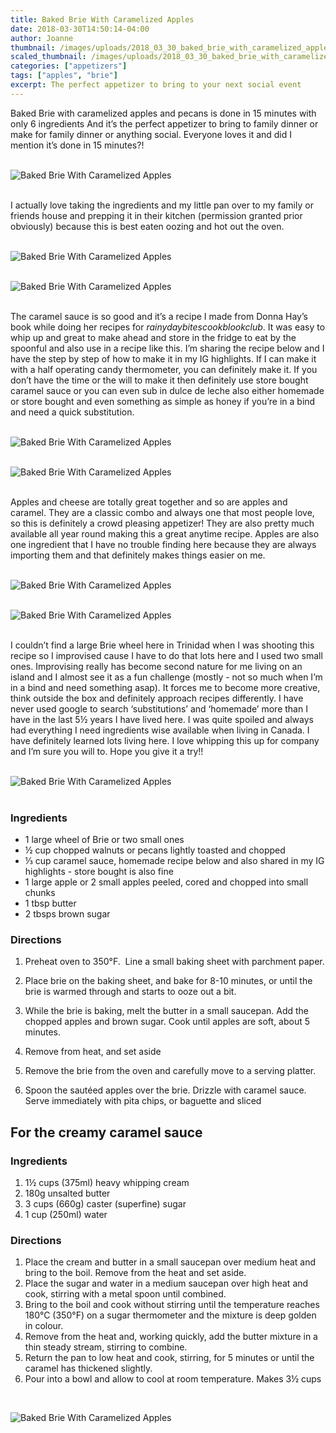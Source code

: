 ```yaml
---
title: Baked Brie With Caramelized Apples
date: 2018-03-30T14:50:14-04:00
author: Joanne
thumbnail: /images/uploads/2018_03_30_baked_brie_with_caramelized_apples_1.jpg
scaled_thumbnail: /images/uploads/2018_03_30_baked_brie_with_caramelized_apples_0.jpg
categories: ["appetizers"]
tags: ["apples", "brie"]
excerpt: The perfect appetizer to bring to your next social event
---
```


Baked Brie with caramelized apples and pecans is done in 15 minutes with only 6 ingredients And it’s the perfect appetizer to bring to family dinner or make for family dinner or anything social. Everyone loves it and did I mention it’s done in 15 minutes?!
</br>
</br>

![Baked Brie With Caramelized Apples](/images/uploads/2018_03_30_baked_brie_with_caramelized_apples_2.jpg)
</br>
</br>

I actually love taking the ingredients and my little pan over to my family or friends house and prepping it in their kitchen (permission granted prior obviously) because this is best eaten oozing and hot out the oven. 
</br>
</br>

![Baked Brie With Caramelized Apples](/images/uploads/2018_03_30_baked_brie_with_caramelized_apples_3.jpg)
</br>
</br>

![Baked Brie With Caramelized Apples](/images/uploads/2018_03_30_baked_brie_with_caramelized_apples_4.jpg)
</br>
</br>

The caramel sauce is so good and it’s a recipe I made from Donna Hay’s book while doing her recipes for _rainydaybitescookblookclub_. It was easy to whip up and great to make ahead and store in the fridge to eat by the spoonful and also use in a recipe like this. I’m sharing the recipe below and I have the step by step of how to make it in my IG highlights. If I can make it with a half operating candy thermometer, you can definitely make it. If you don’t have the time or the will to make it then definitely use store bought caramel sauce or you can even sub in dulce de leche also either  homemade or store bought and even something as simple as honey if you’re in a bind and need a quick substitution.
</br>
</br>

![Baked Brie With Caramelized Apples](/images/uploads/2018_03_30_baked_brie_with_caramelized_apples_5.jpg)
</br>
</br>

![Baked Brie With Caramelized Apples](/images/uploads/2018_03_30_baked_brie_with_caramelized_apples_6.jpg)
</br>
</br>

Apples and cheese are totally great together and so are apples and caramel. They are a classic combo and always one that most people love, so this is definitely a crowd pleasing appetizer! They are also pretty much available all year round making this a great anytime recipe. Apples are also one ingredient that I have no trouble finding here because they are always importing them and that definitely makes things easier on me.
</br>
</br>

![Baked Brie With Caramelized Apples](/images/uploads/2018_03_30_baked_brie_with_caramelized_apples_7.jpg)
</br>
</br>

![Baked Brie With Caramelized Apples](/images/uploads/2018_03_30_baked_brie_with_caramelized_apples_8.jpg)
</br>
</br>

I couldn’t find a large Brie wheel here in Trinidad when I was shooting this recipe so I improvised cause I have to do that lots here and I used two small ones. Improvising really has become second nature for me living on an island and I almost see it as a fun challenge (mostly - not so much when I’m in a bind and need something asap). It forces me to become more creative, think outside the box and definitely approach recipes differently. I have never used google to search ‘substitutions’ and ‘homemade’ more than I have in the last 5&frac12; years I have lived here. I was quite spoiled and always had everything I need ingredients wise available when living in Canada. I have definitely learned lots living here. I love whipping this up for company and I’m sure you will to. Hope you give it a try!! 
</br>
</br>

![Baked Brie With Caramelized Apples](/images/uploads/2018_03_30_baked_brie_with_caramelized_apples_9.jpg)
</br>
</br>

### Ingredients

* 1 large wheel of Brie or two small ones 
* &frac12; cup chopped walnuts or pecans lightly toasted and chopped 
* &frac13; cup caramel sauce, homemade recipe below and also shared in my IG highlights - store bought is also fine 
* 1 large apple or 2 small apples peeled, cored and chopped into small chunks 
* 1 tbsp butter 
* 2 tbsps brown sugar 

### Directions

1. Preheat oven to 350°F.  Line a small baking sheet with parchment paper.

1. Place brie on the baking sheet, and bake for 8-10 minutes, or until the brie is warmed through and starts to ooze out a bit.

1. While the brie is baking, melt the butter in a small saucepan. Add the chopped apples and brown sugar. Cook until apples are soft, about 5 minutes.

1. Remove from heat, and set aside

1. Remove the brie from the oven and carefully move to a serving platter. 

1. Spoon the sautéed apples over the brie. Drizzle with caramel sauce. Serve immediately with pita chips, or baguette and sliced

## For the creamy caramel sauce 

### Ingredients

1. 1½ cups (375ml) heavy whipping cream
1. 180g unsalted butter
1. 3 cups (660g) caster (superfine) sugar
1. 1 cup (250ml) water

### Directions

1. Place the cream and butter in a small saucepan over medium heat and bring to the boil. Remove from the heat and set aside.
1. Place the sugar and water in a medium saucepan over high heat and cook, stirring with a metal spoon until combined.
1. Bring to the boil and cook without stirring until the temperature reaches 180°C (350°F) on a sugar thermometer and the mixture is deep golden in colour.
1. Remove from the heat and, working quickly, add the butter mixture in a thin steady stream, stirring to combine.
1. Return the pan to low heat and cook, stirring, for 5 minutes or until the caramel has thickened slightly.
1. Pour into a bowl and allow to cool at room temperature. Makes 3½ cups

</br>

![Baked Brie With Caramelized Apples](/images/uploads/2018_03_30_baked_brie_with_caramelized_apples_10.jpg)
